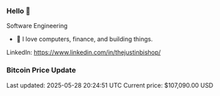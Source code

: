 ### Hello 🤙  

Software Engineering

- 🔭 I love computers, finance, and building things.
  
LinkedIn: https://www.linkedin.com/in/thejustinbishop/  









































































































































































































































































































































































































































































































### Bitcoin Price Update
Last updated: 2025-05-28 20:24:51 UTC
Current price: $107,090.00 USD
